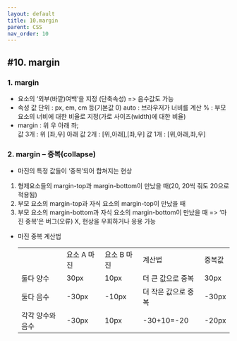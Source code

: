 ```yaml
---
layout: default
title: 10.margin
parent: CSS
nav_order: 10
---
```


## #10. margin
###	1. margin
- 요소의 ‘외부(바깥)여백’을 지정 (단축속성) => 음수값도 가능
- 속성 값
   단위 : px, em, cm 등(기본값 0)
   auto : 브라우저가 너비를 계산
   % : 부모 요소의 너비에 대한 비율로 지정(가로 사이즈(width)에 대한 비율)
- margin : 위 우 아래 좌;  
    값 3개 : 위 [좌,우] 아래
    값 2개 : [위,아래],[좌,우]
    값 1개 : [위,아래,좌,우]

###	2. margin – 중복(collapse)
- 마진의 특정 값들이 ‘중복’되어 합쳐지는 현상
1. 형제요소들의 margin-top과 margin-bottom이 만났을 때(20, 20씩 줘도 20으로 적용됨)
2. 부모 요소의 margin-top과 자식 요소의 margin-top이 만났을 때
3. 부모 요소의 margin-bottom과 자식 요소의 margin-bottom이 만났을 때
=> ‘마진 중복’은 버그(오류) X, 현상을 우회하거나 응용 가능
- 마진 중복 계산법
    <table>
    <tr>    
        <td></td>
        <td>요소 A 마진</td>
        <td>요소 B 마진</td>
        <td>계산법</td>
        <td>중복값</td>
    </tr>
    <tr>
        <td>둘다 양수</td>
        <td>30px</td>
        <td>10px</td>
        <td>더 큰 값으로 중복</td>
        <td>30px</td>
    </tr>
    <tr>
        <td>둘다 음수</td>
        <td>-30px</td>
        <td>-10px</td>
        <td>더 작은 값으로 중복</td>
        <td>-30px</td>
    </tr>
    <tr>
        <td>각각 양수와 음수</td>
        <td>-30px</td>
        <td>10px</td>
        <td>-30+10=-20</td>
        <td>-20px</td>
    </tr>
    </table>
                              
                          
                           




